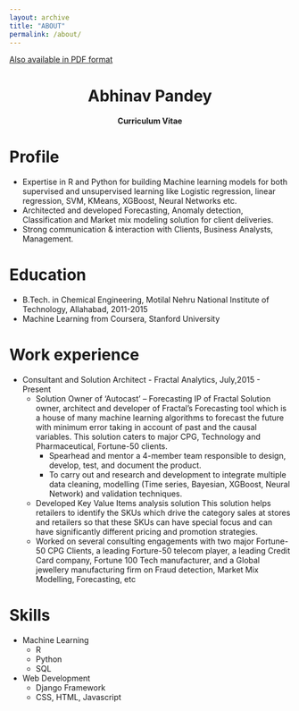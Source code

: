 ```yaml
---
layout: archive
title: "ABOUT"
permalink: /about/
---
```


<a href="https://datatales.github.io/files/Resume_Abhinav_Pandey.pdf" target="_blank">Also available in PDF format</a>
<h1><center>Abhinav Pandey</center></h1>
<h4><center>Curriculum Vitae</center></h4>

Profile
======
* Expertise in R and Python for building Machine learning models for both supervised and unsupervised learning like Logistic regression, linear regression, SVM, KMeans, XGBoost, Neural Networks etc.
* Architected and developed Forecasting, Anomaly detection, Classification and Market mix modeling solution for client deliveries.
* Strong communication & interaction with Clients, Business Analysts, Management.

Education
======
* B.Tech. in Chemical Engineering, Motilal Nehru National Institute of Technology, Allahabad, 2011-2015
* Machine Learning from Coursera, Stanford University

Work experience
======
* Consultant and Solution Architect - Fractal Analytics, July,2015 - Present
  * Solution Owner of ‘Autocast’ – Forecasting IP of Fractal
Solution owner, architect and developer of Fractal’s Forecasting tool which is a house of many machine learning algorithms to forecast the future with minimum error taking in account of past and the causal variables. This solution caters to major CPG, Technology and Pharmaceutical, Fortune-50 clients.
    * Spearhead and mentor a 4-member team responsible to design, develop, test, and document the product.
    * To carry out and research and development to integrate multiple data cleaning, modelling (Time series, Bayesian, XGBoost, Neural Network) and validation techniques.
  * Developed Key Value Items analysis solution
This solution helps retailers to identify the SKUs which drive the category sales at stores and retailers so that these SKUs can have special focus and can have significantly different pricing and promotion strategies.
  * Worked on several consulting engagements
with two major Fortune-50 CPG Clients, a leading Forture-50 telecom player, a leading Credit Card company, Fortune 100 Tech manufacturer, and a Global jewellery manufacturing firm on Fraud detection, Market Mix Modelling, Forecasting, etc

Skills
======
* Machine Learning
  * R
  * Python
  * SQL
* Web Development
  * Django Framework
  * CSS, HTML, Javascript
